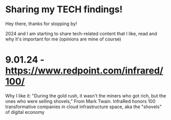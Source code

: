# Sharing my TECH findings!

Hey there, thanks for stopping by! 

2024 and I am starting to share tech-related content that I like, read and why it's important for me (opinions are mine of course)

# 9.01.24 - <https://www.redpoint.com/infrared/100/>
  Why I like it: "During the gold rush, it wasn't the miners who got rich, but the ones who were selling shovels," From Mark Twain. InfraRed honors 100 transformative companies in cloud infrastructure space, aka the "shovels" of digital economy




